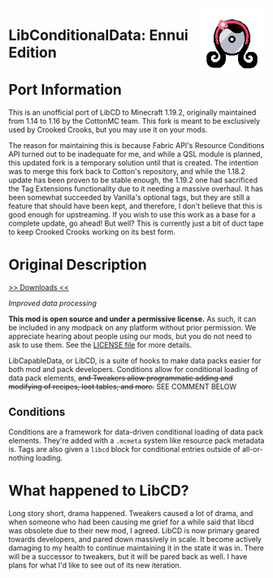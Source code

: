 <img src="src/main/resources/assets/libcd_ennui_edition/icon.png" align="right" width="128px"/>

# LibConditionalData: Ennui Edition

# Port Information

This is an unofficial port of LibCD to Minecraft 1.19.2, originally maintained from 1.14 to 1.16 by the CottonMC team. This fork is meant to be exclusively used by Crooked Crooks, but you may use it on your mods.

The reason for maintaining this is because Fabric API's Resource Conditions API turned out to be inadequate for me, and while a QSL module is planned, this updated fork is a temporary solution until that is created. The intention was to merge this fork back to Cotton's repository, and while the 1.18.2 update has been proven to be stable enough, the 1.19.2 one had sacrificed the Tag Extensions functionality due to it needing a massive overhaul. It has been somewhat succeeded by Vanilla's optional tags, but they are still a feature that should have been kept, and therefore, I don't believe that this is good enough for upstreaming. If you wish to use this work as a base for a complete update, go ahead! But well? This is currently just a bit of duct tape to keep Crooked Crooks working on its best form.

# Original Description

[>> Downloads <<](https://github.com/CottonMC/LibCD/releases)

*Improved data processing*

**This mod is open source and under a permissive license.** As such, it can be included in any modpack on any platform
without prior permission. We appreciate hearing about people using our mods, but you do not need to ask to use them. See
 the [LICENSE file](LICENSE) for more details.

LibCapableData, or LibCD, is a suite of hooks to make data packs easier for both mod and pack developers. Conditions
allow for conditional loading of data pack elements, ~~and Tweakers allow programmatic adding and modifying of recipes,
 loot tables, and more.~~ SEE COMMENT BELOW

## Conditions
Conditions are a framework for data-driven conditional loading of data pack elements. They're added with a `.mcmeta`
system like resource pack metadata is. Tags are also given a `libcd` block for conditional entries outside of
all-or-nothing loading.





# What happened to LibCD?

Long story short, drama happened. Tweakers caused a lot of drama, and when someone who had been causing me grief for a
while said that libcd was obsolete due to their new mod, I agreed. LibCD is now primary geared towards developers, and
pared down massively in scale. It become actively damaging to my health to continue maintaining it in the state it was
in. There will be a successor to tweakers, but it will be pared back as well. I have plans for what I'd like to see out
of its new iteration.
